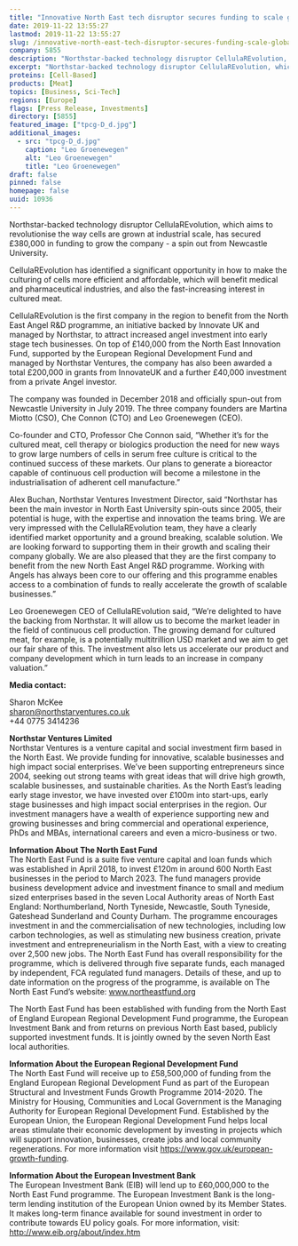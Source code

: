 ```yaml
---
title: "Innovative North East tech disruptor secures funding to scale globally"
date: 2019-11-22 13:55:27
lastmod: 2019-11-22 13:55:27
slug: /innovative-north-east-tech-disruptor-secures-funding-scale-globally
company: 5855
description: "Northstar-backed technology disruptor CellulaREvolution, which aims to revolutionise the way cells are grown at industrial scale, has secured £380,000 in funding to grow the company - a spin out from Newcastle University. CellulaREvolution has identified a significant opportunity in how to make the culturing of cells more efficient and affordable, which will benefit medical and pharmaceutical industries, and also the fast-increasing interest in cultured meat."
excerpt: "Northstar-backed technology disruptor CellulaREvolution, which aims to revolutionise the way cells are grown at industrial scale, has secured £380,000 in funding to grow the company - a spin out from Newcastle University. CellulaREvolution has identified a significant opportunity in how to make the culturing of cells more efficient and affordable, which will benefit medical and pharmaceutical industries, and also the fast-increasing interest in cultured meat."
proteins: [Cell-Based]
products: [Meat]
topics: [Business, Sci-Tech]
regions: [Europe]
flags: [Press Release, Investments]
directory: [5855]
featured_image: ["tpcg-D_d.jpg"]
additional_images:
  - src: "tpcg-D_d.jpg"
    caption: "Leo Groenewegen"
    alt: "Leo Groenewegen"
    title: "Leo Groenewegen"
draft: false
pinned: false
homepage: false
uuid: 10936
---
```

<p>Northstar-backed technology disruptor CellulaREvolution, which aims to revolutionise the way cells are grown at industrial scale, has secured £380,000 in funding to grow the company - a spin out from Newcastle University.</p>
<p>CellulaREvolution has identified a significant opportunity in how to make the culturing of cells more efficient and affordable, which will benefit medical and pharmaceutical industries, and also the fast-increasing interest in cultured meat.</p>
<p>CellulaREvolution is the first company in the region to benefit from the North East Angel R&D programme, an initiative backed by Innovate UK and managed by Northstar, to attract increased angel investment into early stage tech businesses. On top of £140,000 from the North East Innovation Fund, supported by the European Regional Development Fund and managed by Northstar Ventures, the company has also been awarded a total £200,000 in grants from InnovateUK and a further £40,000 investment from a private Angel investor.</p>
<p>The company was founded in December 2018 and officially spun-out from Newcastle University in July 2019. The three company founders are Martina Miotto (CSO), Che Connon (CTO) and Leo Groenewegen (CEO).</p>
<p>Co-founder and CTO, Professor Che Connon said, “Whether it’s for the cultured meat, cell therapy or biologics production the need for new ways to grow large numbers of cells in serum free culture is critical to the continued success of these markets. Our plans to generate a bioreactor capable of continuous cell production will become a milestone in the industrialisation of adherent cell manufacture.”</p>
<p>Alex Buchan, Northstar Ventures Investment Director, said “Northstar has been the main investor in North East University spin-outs since 2005, their potential is huge, with the expertise and innovation the teams bring. We are very impressed with the CellulaREvolution team, they have a clearly identified market opportunity and a ground breaking, scalable solution. We are looking forward to supporting them in their growth and scaling their company globally. We are also pleased that they are the first company to benefit from the new North East Angel R&D programme. Working with Angels has always been core to our offering and this programme enables access to a combination of funds to really accelerate the growth of scalable businesses.”</p>
<p>Leo Groenewegen CEO of CellulaREvolution said, “We’re delighted to have the backing from Northstar. It will allow us to become the market leader in the field of continuous cell production. The growing demand for cultured meat, for example, is a potentially multitrillion USD market and we aim to get our fair share of this. The investment also lets us accelerate our product and company development which in turn leads to an increase in company valuation.”</p>
<p><strong>Media contact:</strong></p>
<p>Sharon McKee<br />
<a href="mailto:sharon@northstarventures.co.uk">sharon@northstarventures.co.uk</a><br />
+44 0775 3414236</p>
<p><strong>Northstar Ventures Limited</strong><br />
Northstar Ventures is a venture capital and social investment firm based in the North East. We provide funding for innovative, scalable businesses and high impact social enterprises. We’ve been supporting entrepreneurs since 2004, seeking out strong teams with great ideas that will drive high growth, scalable businesses, and sustainable charities. As the North East’s leading early stage investor, we have invested over £100m into start-ups, early stage businesses and high impact social enterprises in the region. Our investment managers have a wealth of experience supporting new and growing businesses and bring commercial and operational experience, PhDs and MBAs, international careers and even a micro-business or two.</p>
<p><strong>Information About The North East Fund</strong><br />
The North East Fund is a suite five venture capital and loan funds which was established in April 2018, to invest £120m in around 600 North East businesses in the period to March 2023. The fund managers provide business development advice and investment finance to small and medium sized enterprises based in the seven Local Authority areas of North East England: Northumberland, North Tyneside, Newcastle, South Tyneside, Gateshead Sunderland and County Durham. The programme encourages investment in and the commercialisation of new technologies, including low carbon technologies, as well as stimulating new business creation, private investment and entrepreneurialism in the North East, with a view to creating over 2,500 new jobs. The North East Fund has overall responsibility for the programme, which is delivered through five separate funds, each managed by independent, FCA regulated fund managers. Details of these, and up to date information on the progress of the programme, is available on The North East Fund’s website: <a href="http://www.northeastfund.org">www.northeastfund.org</a></p>
<p>The North East Fund has been established with funding from the North East of England European Regional Development Fund programme, the European Investment Bank and from returns on previous North East based, publicly supported investment funds. It is jointly owned by the seven North East local authorities.</p>
<p><strong>Information About the European Regional Development Fund</strong><br />
The North East Fund will receive up to £58,500,000 of funding from the England European Regional Development Fund as part of the European Structural and Investment Funds Growth Programme 2014-2020. The Ministry for Housing, Communities and Local Government is the Managing Authority for European Regional Development Fund. Established by the European Union, the European Regional Development Fund helps local areas stimulate their economic development by investing in projects which will support innovation, businesses, create jobs and local community regenerations. For more information visit <a href="https://www.gov.uk/european-growth-funding">https://www.gov.uk/european-growth-funding</a>.</p>
<p><strong>Information About the European Investment Bank</strong><br />
The European Investment Bank (EIB) will lend up to £60,000,000 to the North East Fund programme. The European Investment Bank is the long-term lending institution of the European Union owned by its Member States. It makes long-term finance available for sound investment in order to contribute towards EU policy goals. For more information, visit: <a href="http://www.eib.org/about/index.htm">http://www.eib.org/about/index.htm</a></p>
